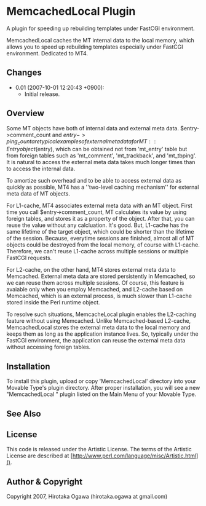 # MemcachedLocal Plugin

A plugin for speeding up rebuilding templates under FastCGI environment.

MemcachedLocal caches the MT internal data to the local memory, which allows you to speed up rebuilding templates especially under FastCGI environment. Dedicated to MT4.

## Changes

 * 0.01 (2007-10-01 12:20:43 +0900):
   * Initial release.

## Overview

Some MT objects have both of internal data and external meta data.  $entry->comment_count and $entry->ping_count are typical examples of external meta data for MT::Entry object ($entry), which can be obtained not from 'mt_entry' table but from foreign tables such as 'mt_comment', 'mt_trackback', and 'mt_tbping'.  It is natural to access the external meta data takes much longer times than to access the internal data.

To amortize such overhead and to be able to access external data as quickly as possible, MT4 has a ''two-level caching mechanism'' for external meta data of MT objects.

For L1-cache, MT4 associates external meta data with an MT object.  First time you call $entry->comment_count, MT calculates its value by using foreign tables, and stores it as a property of the object.  After that, you can reuse the value without any calcluation.  It's good.  But, L1-cache has the same lifetime of the target object, which could be shorter than the lifetime of the session.  Because, everytime sessions are finished, almost all of MT objects could be destroyed from the local memory, of course with L1-cache.  Therefore, we can't reuse L1-cache across multiple sessions or multiple FastCGI requests.

For L2-cache, on the other hand, MT4 stores external meta data to Memcached.  External meta data are stored persistently in Memcached, so we can reuse them across multiple sessions. Of course, this feature is avaiable only when you employ Memcached, and L2-cache based on Memcached, which is an external process, is much slower than L1-cache stored inside the Perl runtime object.

To resolve such situations, MemcacheLocal plugin enables the L2-caching feature without using Memcached.  Unlike Memcached-based L2-cache, MemcachedLocal stores the external meta data to the local memory and keeps them as long as the application instance lives.  So, typically under the FastCGI environment, the application can reuse the external meta data without accessing foreign tables.

## Installation

To install this plugin, upload or copy 'MemcachedLocal' directory into your Movable Type's plugin directory. After proper installation, you will see a new "MemcachedLocal <version number>" plugin listed on the Main Menu of your Movable Type.

## See Also

## License

This code is released under the Artistic License. The terms of the Artistic License are described at [http://www.perl.com/language/misc/Artistic.html]().

## Author & Copyright

Copyright 2007, Hirotaka Ogawa (hirotaka.ogawa at gmail.com)
